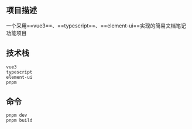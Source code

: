 ## 项目描述

一个采用==vue3==、==typescript==、==element-ui==实现的简易文档笔记功能项目

## 技术栈

```
vue3
typescript
element-ui
pnpm
```
## 命令
```
pnpm dev
pnpm build